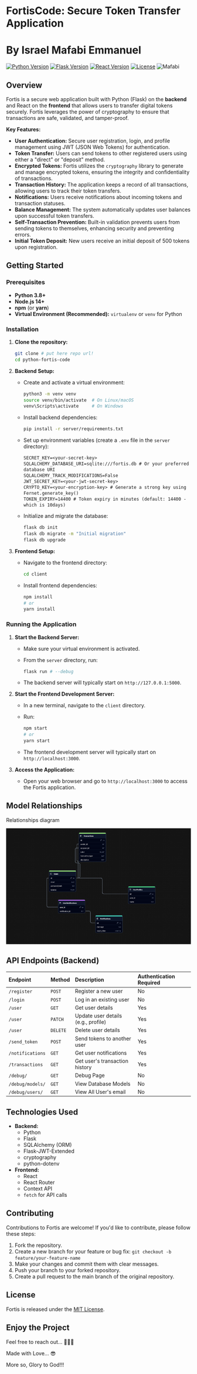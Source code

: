 # Fortis**Code**: Secure Token Transfer Application

# By Israel Mafabi Emmanuel

[![Python Version](https://img.shields.io/badge/python-3.8%2B-blue.svg)](https://www.python.org/downloads/)
[![Flask Version](https://img.shields.io/badge/flask-2.x-green.svg)](https://flask.palletsprojects.com/)
[![React Version](https://img.shields.io/badge/react-17%2B-blue.svg)](https://reactjs.org/)
[![License](https://img.shields.io/badge/license-MIT-yellow.svg)](https://opensource.org/licenses/MIT)
![Mafabi](https://img.shields.io/badge/By%20Israel-Mafabi-Emmanuel)

## Overview

Fortis is a secure web application built with Python (Flask) on the **backend** and React on the **frontend** that allows users to transfer digital tokens securely. Fortis leverages the power of cryptography to ensure that transactions are safe, validated, and tamper-proof.

**Key Features:**

*   **User Authentication:** Secure user registration, login, and profile management using JWT (JSON Web Tokens) for authentication.
*   **Token Transfer:** Users can send tokens to other registered users using either a "direct" or "deposit" method.
*   **Encrypted Tokens:**  Fortis utilizes the `cryptography` library to generate and manage encrypted tokens, ensuring the integrity and confidentiality of transactions.
*   **Transaction History:**  The application keeps a record of all transactions, allowing users to track their token transfers.
*   **Notifications:** Users receive notifications about incoming tokens and transaction statuses.
*   **Balance Management:**  The system automatically updates user balances upon successful token transfers.
*   **Self-Transaction Prevention:**  Built-in validation prevents users from sending tokens to themselves, enhancing security and preventing errors.
*   **Initial Token Deposit:** New users receive an initial deposit of 500 tokens upon registration.

## Getting Started

### Prerequisites

*   **Python 3.8+**
*   **Node.js 14+**
*   **npm** (or **yarn**)
*   **Virtual Environment (Recommended):** `virtualenv` or `venv` for Python

### Installation

1. **Clone the repository:**

    ```bash
    git clone # put here repo url!
    cd python-fortis-code
    ```

2. **Backend Setup:**

    *   Create and activate a virtual environment:

        ```bash
        python3 -m venv venv
        source venv/bin/activate  # On Linux/macOS
        venv\Scripts\activate     # On Windows
        ```

    *   Install backend dependencies:

        ```bash
        pip install -r server/requirements.txt
        ```

    *   Set up environment variables (create a `.env` file in the `server` directory):

        ```
        SECRET_KEY=<your-secret-key>
        SQLALCHEMY_DATABASE_URI=sqlite:///fortis.db # Or your preferred database URI
        SQLALCHEMY_TRACK_MODIFICATIONS=False
        JWT_SECRET_KEY=<your-jwt-secret-key>
        CRYPTO_KEY=<your-encryption-key> # Generate a strong key using Fernet.generate_key()
        TOKEN_EXPIRY=14400 # Token expiry in minutes (default: 14400 - which is 10days)
        ```

    *   Initialize and migrate the database:

        ```bash
        flask db init
        flask db migrate -m "Initial migration"
        flask db upgrade
        ```

3. **Frontend Setup:**

    *   Navigate to the frontend directory:

        ```bash
        cd client
        ```

    *   Install frontend dependencies:

        ```bash
        npm install
        # or
        yarn install
        ```

### Running the Application

1. **Start the Backend Server:**

    *   Make sure your virtual environment is activated.
    *   From the `server` directory, run:

        ```bash
        flask run # --debug
        ```

    *   The backend server will typically start on `http://127.0.0.1:5000`.

2. **Start the Frontend Development Server:**

    *   In a new terminal, navigate to the `client` directory.
    *   Run:

        ```bash
        npm start
        # or
        yarn start
        ```

    *   The frontend development server will typically start on `http://localhost:3000`.

3. **Access the Application:**

    *   Open your web browser and go to `http://localhost:3000` to access the Fortis application.

## Model Relationships

Relationships diagram

![FortisCode ERD](relationships/fortiscode_relationships.png)

## API Endpoints (Backend)

| Endpoint         | Method   | Description                         | Authentication Required |
| :--------------- | :------- | :---------------------------------- | :---------------------- |
| `/register`      | `POST`   | Register a new user                 | No                      |
| `/login`         | `POST`   | Log in an existing user             | No                      |
| `/user`          | `GET`    | Get user details                    | Yes                     |
| `/user`          | `PATCH`  | Update user details (e.g., profile) | Yes                     |
| `/user`          | `DELETE` | Delete user details                 | Yes                     |
| `/send_token`    | `POST`   | Send tokens to another user         | Yes                     |
| `/notifications` | `GET`    | Get user notifications              | Yes                     |
| `/transactions`  | `GET`    | Get user's transaction history      | Yes                     |
| `/debug/`        | `GET`    | Debug Page                          | No                      |
| `/debug/models/` | `GET`    | View Database Models                | No                      |
| `/debug/users/`  | `GET`    | View All User's email               | No                      |

## Technologies Used

*   **Backend:**
    *   Python
    *   Flask
    *   SQLAlchemy (ORM)
    *   Flask-JWT-Extended
    *   cryptography
    *   python-dotenv
*   **Frontend:**
    *   React
    *   React Router
    *   Context API
    *   `fetch` for API calls

## Contributing

Contributions to Fortis are welcome! If you'd like to contribute, please follow these steps:

1. Fork the repository.
2. Create a new branch for your feature or bug fix: `git checkout -b feature/your-feature-name`
3. Make your changes and commit them with clear messages.
4. Push your branch to your forked repository.
5. Create a pull request to the main branch of the original repository.

## License

Fortis is released under the [MIT License](https://opensource.org/licenses/MIT).

## Enjoy the Project

Feel free to reach out... 🤭😍😉

Made with Love... 😎

More so, Glory to God!!!